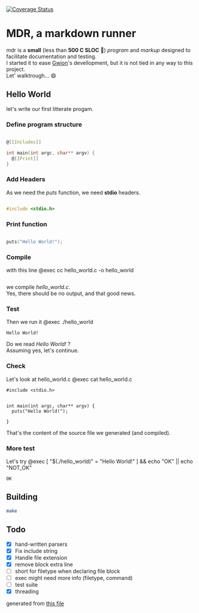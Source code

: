 [![Coverage Status](https://coveralls.io/repos/github/fennecdjay/mdr/badge.svg)](https://coveralls.io/github/fennecdjay/mdr)
# MDR, a markdown runner

mdr is a **small** (less than **500 C SLOC** :champagne:) *program* and *markup*
designed to facilitate documentation and testing.  
I started it to ease [Gwion](https://github.com/fennecdjay/gwion)'s devellopment,
but it is not tied in any way to this project.  
Let' walktrough... :smile:
## Hello World
let's write our first litterate progam.

### Define program structure
``` .c

@[[Includes]]

int main(int argc, char** argv) {
  @[[Print]]
}
```

### Add Headers
As we need the *puts* function, we need **stdio** headers.
``` .c

#include <stdio.h>
```

### Print function
``` .c

puts("Hello World!");
```

### Compile
with this line @exec cc hello_world.c -o hello_world

```
```

we compile *hello_world.c*.  
Yes, there should be no output, and that good news.
### Test

Then we run it @exec ./hello_world

```
Hello World!
```
Do we read *Hello World!* ?  
Assuming yes, let's continue.

### Check
Let's look at hello_world.c @exec cat hello_world.c
```
#include <stdio.h>


int main(int argc, char** argv) {
  puts("Hello World!");

}
```
That's the content of the source file we generated (and compiled).

### More test
Let's try @exec [ "$(./hello_world)" = "Hello World!" ] && echo "OK" || echo "NOT_OK"
```
OK
```

## Building
``` sh
make
```

## Todo
  * [x] hand-written parsers
  * [x] Fix include string
  * [x] Handle file extension
  * [x] remove block extra line
  * [ ] short for filetype when declaring file block
  * [ ] exec might need more info (filetype, command)
  * [ ] test suite
  * [x] threading

generated from [this file](https://github.com/fennecdjay/mdr/blob/master/README.mdr)
